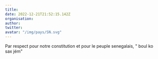 ```yaml
---
title: 
date: 2022-12-21T21:52:15.142Z
organisation: 
author: 
twitter: 
avatar: "/img/pays/SN.svg"
---
```


Par respect pour notre constitution et pour le peuple senegalais, " boul ko sax jém" 